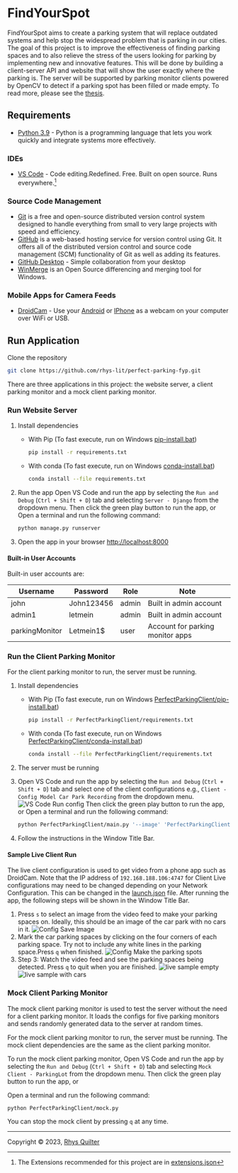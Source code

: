 
# FindYourSpot

FindYourSpot aims to create a parking system that will replace outdated systems and help stop the widespread problem that is parking in our cities. The goal of this project is to improve the effectiveness of finding parking spaces and to also relieve the stress of the users looking for parking by implementing new and innovative features. This will be done by building a client-server API and website that will show the user exactly where the parking is. The server will be supported by parking monitor clients powered by OpenCV to detect if a parking spot has been filled or made empty. To read more, please see the [thesis](./docs/thesis.pdf).

## Requirements

- [Python 3.9](https://www.python.org/downloads/) - Python is a programming language that lets you work quickly and integrate systems more effectively.

### IDEs

- [VS Code](https://code.visualstudio.com/) - Code editing.Redefined. Free. Built on open source. Runs everywhere.[^vs-code]

[^vs-code]: The Extensions recommended for this project are in [extensions.json](./.vscode/extensions.json)

### Source Code Management

- [Git](https://git-scm.com/) is a free and open-source distributed version control system designed to handle everything from small to very large projects with speed and efficiency.
- [GitHub](https://www.github.com) is a web-based hosting service for version control using Git. It offers all of the distributed version control and source code management (SCM) functionality of Git as well as adding its features.
- [GitHub Desktop](https://desktop.github.com/) - Simple collaboration from your desktop
- [WinMerge](https://winmerge.org/) is an Open Source differencing and merging tool for Windows.

### Mobile Apps for Camera Feeds

- [DroidCam](https://www.dev47apps.com/) - Use your [Android](https://play.google.com/store/apps/details?id=com.dev47apps.droidcam) or [IPhone](https://apps.apple.com/ie/app/droidcam-webcam-obs-camera/id1510258102) as a webcam on your computer over WiFi or USB.

## Run Application

Clone the repository

```bash
git clone https://github.com/rhys-lit/perfect-parking-fyp.git
```

There are three applications in this project: the website server, a client parking monitor and a mock client parking monitor.

### Run Website Server

1. Install dependencies
    - With Pip (To fast execute, run on Windows [pip-install.bat](./pip-install.bat))

        ```bash
        pip install -r requirements.txt
        ```

    - With conda (To fast execute, run on Windows [conda-install.bat](./conda-install.bat))

        ```bash
        conda install --file requirements.txt
        ```

2. Run the app
    Open VS Code and run the app by selecting the `Run and Debug` (`Ctrl + Shift + D`) tab and selecting `Server - Django` from the dropdown menu. Then click the green play button to run the app, or
    Open a terminal and run the following command:

    ```bash
    python manage.py runserver
    ```

3. Open the app in your browser
    <http://localhost:8000>

#### Built-in User Accounts

Built-in user accounts are:

| Username       | Password   | Role  | Note                             |
|----------------|------------|-------|----------------------------------|
| john           | John123456 | admin | Built in admin account           |
| admin1         | letmein    | admin | Built in admin account           |
| parkingMonitor | Letmein1$  | user  | Account for parking monitor apps |

### Run the Client Parking Monitor

For the client parking monitor to run, the server must be running.

1. Install dependencies
    - With Pip (To fast execute, run on Windows [PerfectParkingClient/pip-install.bat](./PerfectParkingClient/pip-install.bat))

        ```bash
        pip install -r PerfectParkingClient/requirements.txt
        ```

    - With conda (To fast execute, run on Windows [PerfectParkingClient/conda-install.bat](./PerfectParkingClient/conda-install.bat))

        ```bash
        conda install --file PerfectParkingClient/requirements.txt
        ```

2. The server must be running
3. Open VS Code and run the app by selecting the `Run and Debug` (`Ctrl + Shift + D`) tab and select one of the client configurations e.g.,  `Client - Config Model Car Park Recording` from the dropdown menu. ![VS Code Run config](docs/images/readme/vs-code-run-config.png)
Then click the green play button to run the app, or
    Open a terminal and run the following command:

    ```bash
    python PerfectParkingClient/main.py '--image' 'PerfectParkingClient/images/live-sample-3.png' '--data' 'PerfectParkingClient/data/coordinates-live-sample.yml' '--video' 'PerfectParkingClient/videos/live-sample-3.mp4' '--start-frame' '400'
    ```

4. Follow the instructions in the Window Title Bar.

#### Sample Live Client Run

The live client configuration is used to get video from a phone app such as DroidCam. Note that the IP address of `192.168.188.106:4747` for Client Live configurations may need to be changed depending on your Network Configuration. This can be changed in the [launch.json](.vscode/launch.json) file. After running the app, the following steps will be shown in the Window Title Bar.

1. Press `s` to select an image from the video feed to make your parking spaces on. Ideally, this should be an image of the car park with no cars in it.
![Config Save Image](docs/images/readme/live-config-1-save-image.png)
2. Mark the car parking spaces by clicking on the four corners of each parking space. Try not to include any white lines in the parking space.Press `q` when finished.
![Config Make the parking spots](docs/images/readme/live-config-2-save-parking-spots.png)
3. Step 3: Watch the video feed and see the parking spaces being detected. Press `q` to quit when you are finished.
![live sample empty](docs/images/readme/live-sample-1-empty.png)
![live sample with cars](docs/images/readme/live-sample-2-cars.png)

### Mock Client Parking Monitor

The mock client parking monitor is used to test the server without the need for a client parking monitor.  It loads the configs for five parking monitors and sends randomly generated data to the server at random times.

For the mock client parking monitor to run, the server must be running. The mock client dependencies are the same as the client parking monitor.

To run the mock client parking monitor, Open VS Code and run the app by selecting the `Run and Debug` (`Ctrl + Shift + D`) tab and selecting `Mock Client - ParkingLot` from the dropdown menu. Then click the green play button to run the app, or

Open a terminal and run the following command:

```bash
python PerfectParkingClient/mock.py
```

You can stop the mock client by pressing `q` at any time.

---
Copyright &copy; 2023, [Rhys Quilter](https://github.com/rhys-lit)
